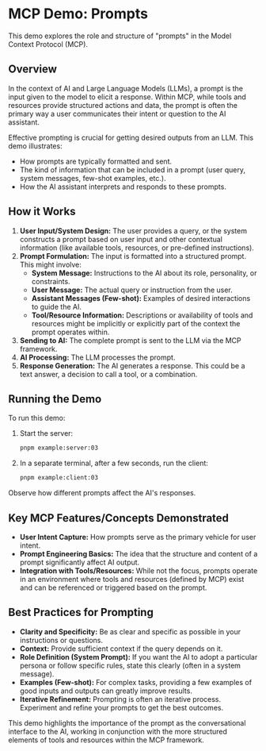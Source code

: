 # MCP Demo: Prompts

This demo explores the role and structure of "prompts" in the Model Context Protocol (MCP).

## Overview

In the context of AI and Large Language Models (LLMs), a prompt is the input given to the model to elicit a response. Within MCP, while tools and resources provide structured actions and data, the prompt is often the primary way a user communicates their intent or question to the AI assistant.

Effective prompting is crucial for getting desired outputs from an LLM. This demo illustrates:

- How prompts are typically formatted and sent.
- The kind of information that can be included in a prompt (user query, system messages, few-shot examples, etc.).
- How the AI assistant interprets and responds to these prompts.

## How it Works

1.  **User Input/System Design:** The user provides a query, or the system constructs a prompt based on user input and other contextual information (like available tools, resources, or pre-defined instructions).
2.  **Prompt Formulation:** The input is formatted into a structured prompt. This might involve:
    - **System Message:** Instructions to the AI about its role, personality, or constraints.
    - **User Message:** The actual query or instruction from the user.
    - **Assistant Messages (Few-shot):** Examples of desired interactions to guide the AI.
    - **Tool/Resource Information:** Descriptions or availability of tools and resources might be implicitly or explicitly part of the context the prompt operates within.
3.  **Sending to AI:** The complete prompt is sent to the LLM via the MCP framework.
4.  **AI Processing:** The LLM processes the prompt.
5.  **Response Generation:** The AI generates a response. This could be a text answer, a decision to call a tool, or a combination.

## Running the Demo

To run this demo:

1. Start the server:
   ```sh
   pnpm example:server:03
   ```
2. In a separate terminal, after a few seconds, run the client:
   ```sh
   pnpm example:client:03
   ```

Observe how different prompts affect the AI's responses.

## Key MCP Features/Concepts Demonstrated

- **User Intent Capture:** How prompts serve as the primary vehicle for user intent.
- **Prompt Engineering Basics:** The idea that the structure and content of a prompt significantly affect AI output.
- **Integration with Tools/Resources:** While not the focus, prompts operate in an environment where tools and resources (defined by MCP) exist and can be referenced or triggered based on the prompt.

## Best Practices for Prompting

- **Clarity and Specificity:** Be as clear and specific as possible in your instructions or questions.
- **Context:** Provide sufficient context if the query depends on it.
- **Role Definition (System Prompt):** If you want the AI to adopt a particular persona or follow specific rules, state this clearly (often in a system message).
- **Examples (Few-shot):** For complex tasks, providing a few examples of good inputs and outputs can greatly improve results.
- **Iterative Refinement:** Prompting is often an iterative process. Experiment and refine your prompts to get the best outcomes.

This demo highlights the importance of the prompt as the conversational interface to the AI, working in conjunction with the more structured elements of tools and resources within the MCP framework.
